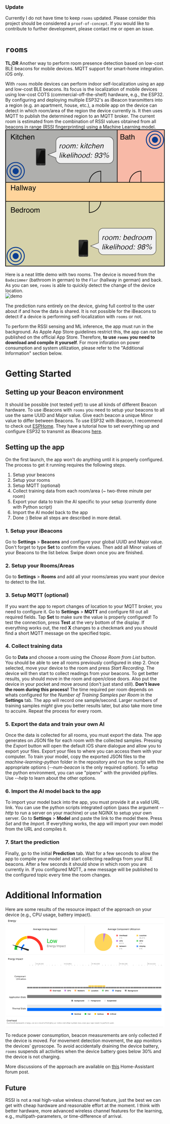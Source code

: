 ### Update
Currently I do not have time to keep `rooms` updated. 
Please consider this project should be considered a `proof-of-concept`.
If you would like to contribute to further development, please contact me or open an issue. 

# `rooms`
**TL;DR** Another way to perform room presence detection based on low-cost BLE beacons for mobile devices. MQTT support for smart-home integration. iOS only.

With `rooms` mobile devices can perform indoor self-localization using an app and low-cost BLE beacons.
Its focus is the localization of mobile devices using low-cost COTS (commercial-off-the-shelf) hardware, e.g., the ESP32. 
By configuring and deploying multiple ESP32's as iBeacon transmitters into a region (e.g. an apartment, house, etc.), a mobile app on the device can detect in which room/area of the region the device currently is. 
It then uses MQTT to publish the determined region to an MQTT broker. 
The current room is estimated from the combination of RSSI values obtained from all beacons in range (RSSI fingerprinting) using a Machine Learning model.
![how-it-works](./docs/media/explanaition.png)

Here is a neat little demo with two rooms.
The device is moved from the `Badezimmer` (bathroom in german) to the `Flur` (hallway in german) and back. 
As you can see, `rooms` is able to quickly detect the change of the device location.  
![demo](./docs/media/demo.gif)

The prediction runs entirely on the device, giving full control to the user about if and how the data is shared. 
It is not possible for the iBeacons to detect if a device is performing self-localization with `rooms` or not. 

To perform the RSSI sensing and ML inference, the app must run in the background. 
As Apple App Store guidelines restrict this, the app can not be published on the official App Store.
Therefore, **to use `rooms` you need to download and compile it yourself**.
For more inforation on power consumption and system utilization, please refer to the "Additional Information" section below.

# Getting Started

## Setting up your Beacon environment
It should be possible (not tested yet!) to use all kinds of different Beacon hardware. 
To use iBeacons with `rooms` you need to setup your beacons to all use the same UUID and Major value.
Give each beacon a unique Minor value to differ between Beacons.
To use ESP32 with iBeacon, I recommend to check out [ESPHome](https://esphome.io). 
They have a tutorial how to set everything up and configure ESP32 to transmit as iBeacons [here](https://esphome.io/components/esp32_ble_beacon.html?highlight=beacon).

## Setting up the app
On the first launch, the app won't do anything until it is properly configured.
The process to get it running requires the following steps.
1. Setup your beacons
2. Setup your rooms
3. Setup MQTT (optional)
4. Collect training data from each room/area (~ two-three minute per room)
5. Export your data to train the AI specific to your setup (currently done with Python script)
6. Import the AI model back to the app
7. Done :)
Below all steps are described in more detail.

### 1. Setup your iBeacons

Go to __Settings__ > __Beacons__ and configure your global UUID and Major value. Don't forget to type __Set__ to confirm the values.
Then add all Minor values of your Beacons to the list below.
Swipe down once you are finished.

### 2. Setup your Rooms/Areas

Go to __Settings__ > __Rooms__ and add all your rooms/areas you want your device to detect to the list.

### 3. Setup MQTT (optional)

If you want the app to report changes of location to your MQTT broker, you need to configure it.
Go to __Settings__ > __MQTT__ and configure fill out all required fields. 
Tap __Set__ to make sure the value is properly configured!
To test the connection, press __Test__ at the very bottom of the display. 
If everything works out, the red __X__ changes to a checkmark and you should find a short MQTT message on the specified topic.

### 4. Collect training data

Go to __Data__ and choose a room using the _Choose Room from List_ button. You should be able to see all rooms previously configured in step 2.
Once selected, move your device to the room and press _Start Recording_. The device will then start to collect readings from your beacons.
To get better results, you should move in the room and open/close doors. Also put the device in your pocket and move around (don't just stand still).
__Don't leave the room during this process!__
The time required per room depends on whats configured for the _Number of Training Samples per Room_ in the __Settings__ tab. The app will record one sample/second. Larger numbers of training samples _might_ give you better results later, but also take more time to accuire.
Repeat the process for every room.

### 5. Export the data and train your own AI

Once the data is collected for all rooms, you must export the data. 
The app generates on JSON file for each room with the collected samples.
Pressing the _Export_ button will open the default iOS share dialogue and allow you to export your files.
Export your files to where you can access them with your computer.
To train your model, copy the exported JSON files to the _machine-learning-python_ folder in the repository and run the script with the appropriate options (*--num-beacon* is the only required option). 
To setup the python environment, you can use "pipenv" with the provided pipfiles.
Use *--help* to learn about the other options.

### 6. Import the AI model back to the app

To import your model back into the app, you must provide it at a valid URL link.
You can use the python scripts integrated option (pass the argument *--http* to run a server on your machine) or use NGINX to setup your own server.
Go to __Settings__ > __Model__ and paste the link to the model there. Press _Set_ and the _Import_. 
If everything works, the app will import your own model from the URL and compiles it.

### 7. Start the prediction

Finally, go to the initial __Prediction__ tab. 
Wait for a few seconds to allow the app to compile your model and start collecting readings from your BLE beacons. 
After a few seconds it should show in which room you are currently in. 
If you configured MQTT, a new message will be published to the configured topic every time the room changes.

# Additional Information

Here are some results of the resource impact of the approach on your device (e.g., CPU usage, battery impact).
![App Stats](./docs/media/power_consumption.png)

To reduce power consumption, beacon measurements are only collected if the device is moved. 
For movement detection movement, the app monitors the devices’ gyroscope.
To avoid accidentally draining the device battery, `rooms` suspends all activities when the device battery goes below 30% and the device is not charging.

More discussions of the approach are available on [this](https://community.home-assistant.io/t/area-room-presence-detection-for-mobile-devices-using-esp32-based-ble-beacons/202622/21) Home-Assistant forum post. 

## Future
RSSI is not a real high-value wireless channel feature, just the best we can get with cheap hardware and reasonable effort at the moment.
I think with better hardware, more advanced wireless channel features for the learning, e.g., multipath-parameters, or time-difference of arrival.